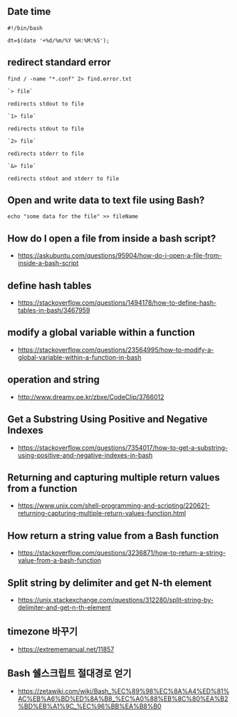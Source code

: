 ## Date time
```
#!/bin/bash

dt=$(date '+%d/%m/%Y %H:%M:%S');
```

## redirect standard error
```
find / -name "*.conf" 2> find.error.txt

`> file`

redirects stdout to file

`1> file`

redirects stdout to file

`2> file`

redirects stderr to file

`&> file`

redirects stdout and stderr to file
```

## Open and write data to text file using Bash?
```
echo "some data for the file" >> fileName
```

## How do I open a file from inside a bash script?
- https://askubuntu.com/questions/95904/how-do-i-open-a-file-from-inside-a-bash-script

## define hash tables
- https://stackoverflow.com/questions/1494178/how-to-define-hash-tables-in-bash/3467959

## modify a global variable within a function
- https://stackoverflow.com/questions/23564995/how-to-modify-a-global-variable-within-a-function-in-bash

## operation and string
- http://www.dreamy.pe.kr/zbxe/CodeClip/3766012

## Get a Substring Using Positive and Negative Indexes
- https://stackoverflow.com/questions/7354017/how-to-get-a-substring-using-positive-and-negative-indexes-in-bash

## Returning and capturing multiple return values from a function
- https://www.unix.com/shell-programming-and-scripting/220621-returning-capturing-multiple-return-values-function.html

## How return a string value from a Bash function 
- https://stackoverflow.com/questions/3236871/how-to-return-a-string-value-from-a-bash-function

## Split string by delimiter and get N-th element
- https://unix.stackexchange.com/questions/312280/split-string-by-delimiter-and-get-n-th-element

## timezone 바꾸기
- https://extrememanual.net/11857

## Bash 쉘스크립트 절대경로 얻기
- https://zetawiki.com/wiki/Bash_%EC%89%98%EC%8A%A4%ED%81%AC%EB%A6%BD%ED%8A%B8_%EC%A0%88%EB%8C%80%EA%B2%BD%EB%A1%9C_%EC%96%BB%EA%B8%B0